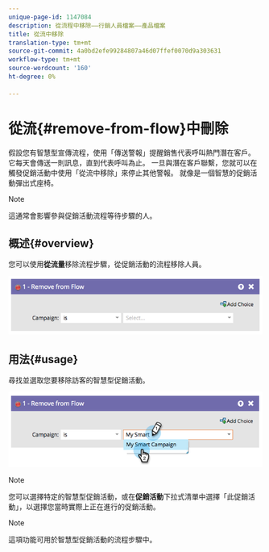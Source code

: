 ```yaml
---
unique-page-id: 1147084
description: 從流程中移除——行銷人員檔案——產品檔案
title: 從流中移除
translation-type: tm+mt
source-git-commit: 4a0bd2efe99284807a46d07ffef0070d9a303631
workflow-type: tm+mt
source-wordcount: '160'
ht-degree: 0%

---
```



# 從流{#remove-from-flow}中刪除

假設您有智慧型宣傳流程，使用「傳送警報」提醒銷售代表呼叫熱門潛在客戶。 它每天會傳送一則訊息，直到代表呼叫為止。 一旦與潛在客戶聯繫，您就可以在觸發促銷活動中使用「從流中移除」來停止其他警報。 就像是一個智慧的促銷活動彈出式座椅。

>[!NOTE]
>
>這通常會影響參與促銷活動流程等待步驟的人。

## 概述{#overview}

您可以使用&#x200B;**從流量**&#x200B;移除流程步驟，從促銷活動的流程移除人員。

![](assets/image2014-9-22-17-3a10-3a21.png)

## 用法{#usage}

尋找並選取您要移除訪客的智慧型促銷活動。

![](assets/image2014-9-22-17-3a10-3a28.png)

>[!NOTE]
>
>您可以選擇特定的智慧型促銷活動，或在&#x200B;**促銷活動**&#x200B;下拉式清單中選擇「此促銷活動」，以選擇您當時實際上正在進行的促銷活動。

>[!NOTE]
>
>這項功能可用於智慧型促銷活動的流程步驟中。
